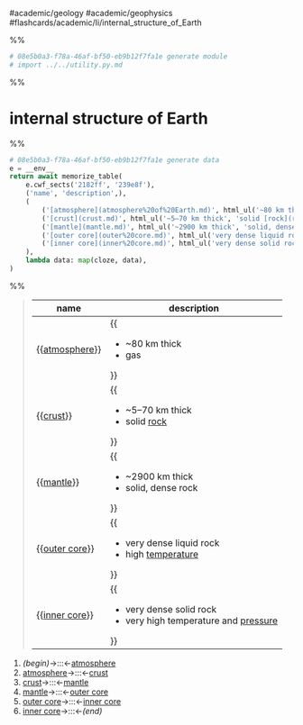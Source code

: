 #academic/geology #academic/geophysics #flashcards/academic/Ii/internal_structure_of_Earth

%%
```Python
# 08e5b0a3-f78a-46af-bf50-eb9b12f7fa1e generate module
# import ../../utility.py.md
```
%%

# internal structure of Earth

%%
```Python
# 08e5b0a3-f78a-46af-bf50-eb9b12f7fa1e generate data
e = __env__
return await memorize_table(
	e.cwf_sects('2182ff', '239e8f'),
	('name', 'description',),
	(
		('[atmosphere](atmosphere%20of%20Earth.md)', html_ul('~80 km thick', 'gas',),),
		('[crust](crust.md)', html_ul('~5–70 km thick', 'solid [rock](rock%20(geology).md)',),),
		('[mantle](mantle.md)', html_ul('~2900 km thick', 'solid, dense rock',),),
		('[outer core](outer%20core.md)', html_ul('very dense liquid rock', 'high [temperature](temperature.md)',),),
		('[inner core](inner%20core.md)', html_ul('very dense solid rock', 'very high temperature and [pressure](pressure.md)',),),
	),
	lambda data: map(cloze, data),
)
```
%%

<!--08e5b0a3-f78a-46af-bf50-eb9b12f7fa1e generate section="2182ff"--><!-- The following content is generated at 2023-03-20T16:20:30.892404+08:00. Any edits will be overridden! -->

> | name | description |
> |-|-|
> | {{[atmosphere](atmosphere%20of%20Earth.md)}} | {{<ul><li>~80 km thick</li><li>gas</li></ul>}} |
> | {{[crust](crust.md)}} | {{<ul><li>~5–70 km thick</li><li>solid [rock](rock%20(geology).md)</li></ul>}} |
> | {{[mantle](mantle.md)}} | {{<ul><li>~2900 km thick</li><li>solid, dense rock</li></ul>}} |
> | {{[outer core](outer%20core.md)}} | {{<ul><li>very dense liquid rock</li><li>high [temperature](temperature.md)</li></ul>}} |
> | {{[inner core](inner%20core.md)}} | {{<ul><li>very dense solid rock</li><li>very high temperature and [pressure](pressure.md)</li></ul>}} | <!--SR:!2023-04-19,13,290!2023-04-08,2,250!2023-04-19,13,290!2023-04-08,1,210!2023-04-23,17,290!2023-04-16,9,250!2023-04-23,17,290!2023-04-18,13,270!2023-04-21,15,290!2023-04-18,13,270-->

<!--/08e5b0a3-f78a-46af-bf50-eb9b12f7fa1e-->

<!--08e5b0a3-f78a-46af-bf50-eb9b12f7fa1e generate section="239e8f"--><!-- The following content is generated at 2023-03-15T18:37:52.425447+08:00. Any edits will be overridden! -->

1. _(begin)_→:::←[atmosphere](atmosphere%20of%20Earth.md) <!--SR:!2023-04-19,13,290!2023-04-20,14,290-->
2. [atmosphere](atmosphere%20of%20Earth.md)→:::←[crust](crust.md) <!--SR:!2023-04-22,16,290!2023-04-23,17,290-->
3. [crust](crust.md)→:::←[mantle](mantle.md) <!--SR:!2023-04-21,15,290!2023-04-22,16,290-->
4. [mantle](mantle.md)→:::←[outer core](outer%20core.md) <!--SR:!2023-04-23,17,290!2023-04-20,14,290-->
5. [outer core](outer%20core.md)→:::←[inner core](inner%20core.md) <!--SR:!2023-04-21,15,290!2023-04-19,13,290-->
6. [inner core](inner%20core.md)→:::←_(end)_ <!--SR:!2023-04-20,14,290!2023-04-22,16,290-->

<!--/08e5b0a3-f78a-46af-bf50-eb9b12f7fa1e-->
